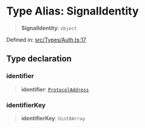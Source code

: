 # Type Alias: SignalIdentity

> **SignalIdentity**: `object`

Defined in: [src/Types/Auth.ts:17](https://github.com/Fokusdotid/bail/blob/fcd0cec6f26de1fb545eb2e03fa5c63fbad99d3d/src/Types/Auth.ts#L17)

## Type declaration

### identifier

> **identifier**: [`ProtocolAddress`](ProtocolAddress.md)

### identifierKey

> **identifierKey**: `Uint8Array`
